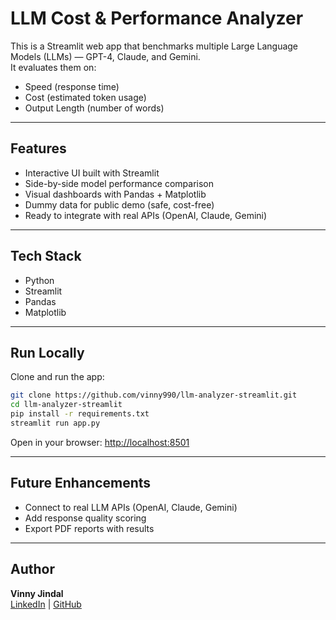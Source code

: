# LLM Cost & Performance Analyzer

This is a Streamlit web app that benchmarks multiple Large Language Models (LLMs) — GPT-4, Claude, and Gemini.  
It evaluates them on:

- Speed (response time)  
- Cost (estimated token usage)  
- Output Length (number of words)  

---

## Features
- Interactive UI built with Streamlit
- Side-by-side model performance comparison
- Visual dashboards with Pandas + Matplotlib
- Dummy data for public demo (safe, cost-free)
- Ready to integrate with real APIs (OpenAI, Claude, Gemini)

---

## Tech Stack
- Python  
- Streamlit  
- Pandas  
- Matplotlib  

---

## Run Locally
Clone and run the app:
```bash
git clone https://github.com/vinny990/llm-analyzer-streamlit.git
cd llm-analyzer-streamlit
pip install -r requirements.txt
streamlit run app.py
```

Open in your browser: [http://localhost:8501](http://localhost:8501)

---

## Future Enhancements
- Connect to real LLM APIs (OpenAI, Claude, Gemini)  
- Add response quality scoring  
- Export PDF reports with results  

---

## Author
**Vinny Jindal**  
[LinkedIn](https://linkedin.com/in/vinny90) | [GitHub](https://github.com/vinny990)
